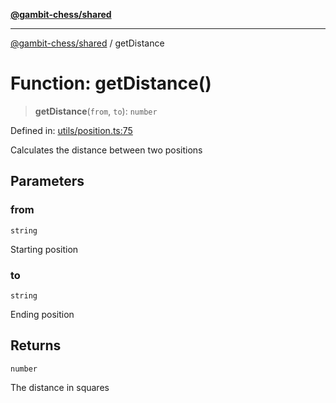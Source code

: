 [**@gambit-chess/shared**](../README.md)

***

[@gambit-chess/shared](../globals.md) / getDistance

# Function: getDistance()

> **getDistance**(`from`, `to`): `number`

Defined in: [utils/position.ts:75](https://github.com/cango91/gambit-chess/blob/b8ea13e4976c99c29d095eae7bc504b86f9add51/shared/src/utils/position.ts#L75)

Calculates the distance between two positions

## Parameters

### from

`string`

Starting position

### to

`string`

Ending position

## Returns

`number`

The distance in squares
